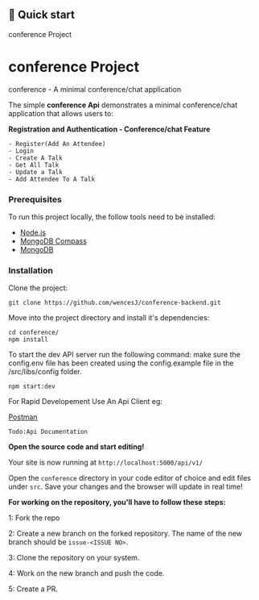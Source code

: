 ## 🚀 Quick start

conference Project

# conference Project

conference - A minimal conference/chat application

The simple **conference Api** demonstrates a minimal conference/chat application that allows users to:

**Registration and Authentication - Conference/chat Feature**

    - Register(Add An Attendee)
    - Login
    - Create A Talk
    - Get All Talk
    - Update a Talk
    - Add Attendee To A Talk
  
### Prerequisites

To run this project locally, the follow tools need to be installed:

-   [Node.js](https://nodejs.org/en/download/)
-   [MongoDB Compass](https://www.mongodb.com/try/download/compass)
-   [MongoDB](https://docs.mongodb.com/manual/administration/install-community/)

### Installation

Clone the project:

```
git clone https://github.com/wencesJ/conference-backend.git
```

Move into the project directory and install it's dependencies:

```
cd conference/
npm install
```

To start the dev API server run the following command:
make sure the config.env file has been created using the config.example file in the /src/libs/config folder.

```
npm start:dev
```

For Rapid Developement Use An Api Client eg:

[Postman](https://www.postman.com/)

```
Todo:Api Documentation
```

**Open the source code and start editing!**

Your site is now running at `http://localhost:5000/api/v1/`

Open the `conference` directory in your code editor of choice and edit files under `src`. Save your changes and the browser will update in real time!

**For working on the repository, you'll have to follow these steps:**

1: Fork the repo

2: Create a new branch on the forked repository. The name of the new branch should be `issue-<ISSUE NO>`.

3: Clone the repository on your system.

4: Work on the new branch and push the code.

5: Create a PR.
